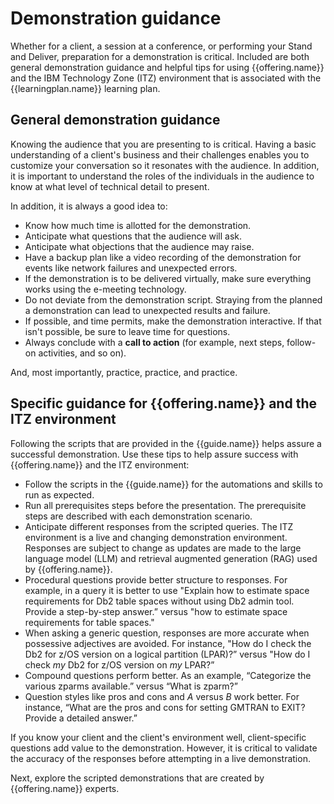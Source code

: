 # Demonstration guidance
Whether for a client, a session at a conference, or performing your Stand and Deliver, preparation for a demonstration is critical. Included are both general demonstration guidance and helpful tips for using {{offering.name}} and the IBM Technology Zone (ITZ) environment that is associated with the {{learningplan.name}} learning plan.

## General demonstration guidance
Knowing the audience that you are presenting to is critical. Having a basic understanding of a client's business and their challenges enables you to customize your conversation so it resonates with the audience. In addition, it is important to understand the roles of the individuals in the audience to know at what level of technical detail to present.

In addition, it is always a good idea to:

- Know how much time is allotted for the demonstration.
- Anticipate what questions that the audience will ask.
- Anticipate what objections that the audience may raise.
- Have a backup plan like a video recording of the demonstration for events like network failures and unexpected errors.
- If the demonstration is to be delivered virtually, make sure everything works using the e-meeting technology.
- Do not deviate from the demonstration script. Straying from the planned a demonstration can lead to unexpected results and failure.
- If possible, and time permits, make the demonstration interactive. If that isn't possible, be sure to leave time for questions.
- Always conclude with a **call to action** (for example, next steps, follow-on activities, and so on).

And, most importantly, practice, practice, and practice.

## Specific guidance for {{offering.name}} and the ITZ environment
Following the scripts that are provided in the {{guide.name}} helps assure a successful demonstration. Use these tips to help assure success with {{offering.name}} and the ITZ environment:

- Follow the scripts in the {{guide.name}} for the automations and skills to run as expected.
- Run all prerequisites steps before the presentation. The prerequisite steps are described with each demonstration scenario.
- Anticipate different responses from the scripted queries. The ITZ environment is a live and changing demonstration environment. Responses are subject to change as updates are made to the large language model (LLM) and retrieval augmented generation (RAG) used by {{offering.name}}.
- Procedural questions provide better structure to responses. For example, in a query it is better to use "Explain how to estimate space requirements for Db2 table spaces without using Db2 admin tool. Provide a step-by-step answer.” versus "how to estimate space requirements for table spaces."
- When asking a generic question, responses are more accurate when possessive adjectives are avoided. For instance, "How do I check the Db2 for z/OS version on a logical partition (LPAR)?” versus "How do I check *my* Db2 for z/OS version on *my* LPAR?”
- Compound questions perform better. As an example, “Categorize the various zparms available.” versus “What is zparm?”
- Question styles like pros and cons and *A* versus *B* work better. For instance, “What are the pros and cons for setting GMTRAN to EXIT? Provide a detailed answer.”

If you know your client and the client's environment well, client-specific questions add value to the demonstration. However, it is critical to validate the accuracy of the responses before attempting in a live demonstration.

Next, explore the scripted demonstrations that are created by {{offering.name}} experts.
